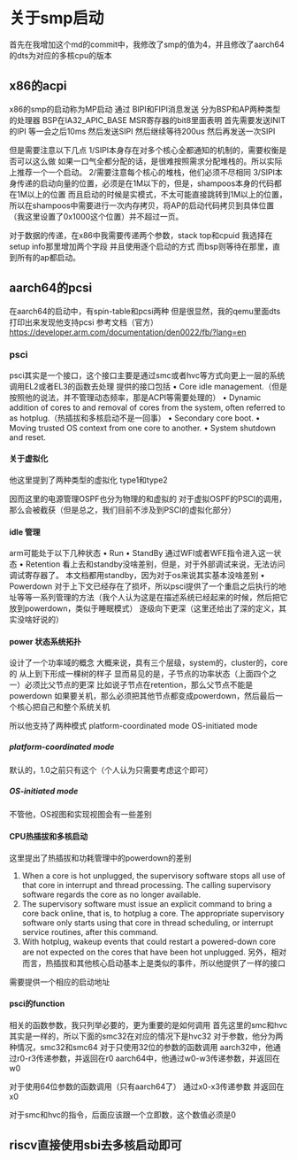# 关于smp启动
首先在我增加这个md的commit中，我修改了smp的值为4，并且修改了aarch64的dts为对应的多核cpu的版本

## x86的acpi
x86的smp的启动称为MP启动
通过 BIPI和FIPI消息发送
分为BSP和AP两种类型的处理器
BSP在IA32_APIC_BASE MSR寄存器的bit8里面表明
首先需要发送INIT的IPI
等一会之后10ms
然后发送SIPI
然后继续等待200us
然后再发送一次SIPI

但是需要注意以下几点
1/SIPI本身存在对多个核心全都通知的机制的，需要权衡是否可以这么做
如果一口气全都分配的话，是很难按照需求分配堆栈的。所以实际上推荐一个一个启动。
2/需要注意每个核心的堆栈，他们必须不尽相同
3/SIPI本身传递的启动向量的位置，必须是在1M以下的，但是，shampoos本身的代码都在1M以上的位置
而且启动的时候是实模式，不太可能直接跳转到1M以上的位置，所以在shampoos中需要进行一次内存拷贝，将AP的启动代码拷贝到具体位置（我这里设置了0x1000这个位置）并不超过一页。

对于数据的传递，在x86中我需要传递两个参数，stack top和cpuid
我选择在setup info那里增加两个字段
并且使用逐个启动的方式
而bsp则等待在那里，直到所有的ap都启动。

## aarch64的pcsi
在aarch64的启动中，有spin-table和pcsi两种
但是很显然，我的qemu里面dts打印出来发现他支持pcsi
参考文档（官方）
https://developer.arm.com/documentation/den0022/fb/?lang=en

### psci
psci其实是一个接口，这个接口主要是通过smc或者hvc等方式向更上一层的系统调用EL2或者EL3的函数去处理
提供的接口包括
• Core idle management.（但是按照他的说法，并不管理动态频率，那是ACPI等需要处理的）
• Dynamic addition of cores to and removal of cores from the system, often referred to as hotplug.（热插拔和多核启动不是一回事）
• Secondary core boot.
• Moving trusted OS context from one core to another.
• System shutdown and reset.

#### 关于虚拟化
他这里提到了两种类型的虚拟化
type1和type2

因而这里的电源管理OSPF也分为物理的和虚拟的
对于虚拟OSPF的PSCI的调用，那么会被截获（但是总之，我们目前不涉及到PSCI的虚拟化部分）

#### idle 管理
arm可能处于以下几种状态
• Run
• StandBy
    通过WFI或者WFE指令进入这一状态
• Retention
    看上去和standby没啥差别，但是，对于外部调试来说，无法访问调试寄存器了。
    本文档都用standby，因为对于os来说其实基本没啥差别
• Powerdown
    对于上下文已经存在了损坏，所以psci提供了一个重启之后执行的地址等等一系列管理的方法（我个人认为这是在描述系统已经起来的时候，然后把它放到powerdown，类似于睡眠模式）
逐级向下更深（这里还给出了深的定义，其实没啥好说的）

#### power 状态系统拓扑
设计了一个功率域的概念
大概来说，具有三个层级，system的，cluster的，core的
从上到下形成一棵树的样子
显而易见的是，子节点的功率状态（上面四个之一）必须比父节点的更深
比如说子节点在retention，那么父节点不能是powerdown
如果要关机，那么必须把其他节点都变成powerdown，然后最后一个核心把自己和整个系统关机

所以他支持了两种模式
platform-coordinated mode
OS-initiated mode

##### platform-coordinated mode
默认的，1.0之前只有这个（个人认为只需要考虑这个即可）

##### OS-initiated mode
不管他，OS视图和实现视图会有一些差别

#### CPU热插拔和多核启动
这里提出了热插拔和功耗管理中的powerdown的差别
1) When a core is hot unplugged, the supervisory software stops all use of that core in interrupt and thread processing. The calling supervisory software regards the core as no longer available.
2) The supervisory software must issue an explicit command to bring a core back online, that is, to hotplug a core. The appropriate supervisory software only starts using that core in thread scheduling, or interrupt service routines, after this command.
3) With hotplug, wakeup events that could restart a powered-down core are not expected on the cores that have been hot unplugged.
另外，相对而言，热插拔和其他核心启动基本上是类似的事件，所以他提供了一样的接口

需要提供一个相应的启动地址

#### psci的function
相关的函数参数，我只列举必要的，更为重要的是如何调用
首先这里的smc和hvc其实是一样的，所以下面的smc32在对应的情况下是hvc32
对于参数，他分为两种情况，smc32和smc64
对于只使用32位的参数的函数调用
aarch32中，他通过r0-r3传递参数，并返回在r0
aarch64中，他通过w0-w3传递参数，并返回在w0

对于使用64位参数的函数调用（只有aarch64了）
通过x0-x3传递参数
并返回在x0

对于smc和hvc的指令，后面应该跟一个立即数，这个数值必须是0



## riscv直接使用sbi去多核启动即可

